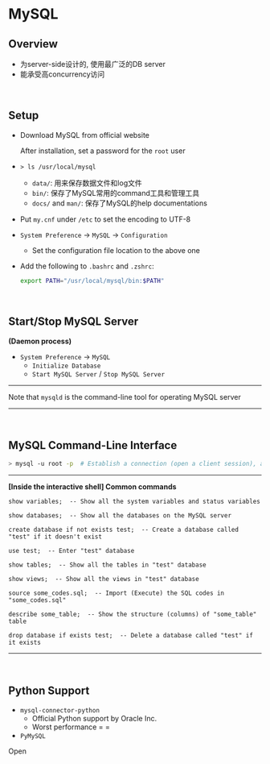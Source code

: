 # MySQL

## Overview

* 为server-side设计的, 使用最广泛的DB server
* 能承受高concurrency访问

<br>

## Setup

* Download MySQL from official website

  After installation,  set a password for the `root` user

* `> ls /usr/local/mysql`

  * `data/`: 用来保存数据文件和log文件
  * `bin/`: 保存了MySQL常用的command工具和管理工具
  * `docs/` and `man/`: 保存了MySQL的help documentations

* Put `my.cnf` under `/etc` to set the encoding to UTF-8

* `System Preference` -> `MySQL` -> `Configuration`

  * Set the configuration file location to the above one

* Add the following to `.bashrc` and `.zshrc`:

  ```bash
  export PATH="/usr/local/mysql/bin:$PATH"
  ```

<br>

## Start/Stop MySQL Server

**(Daemon process)**

* `System Preference` -> `MySQL`
  * `Initialize Database`
  * `Start MySQL Server` / `Stop MySQL Server`

***

Note that `mysqld` is the command-line tool for operating MySQL server

***

<br>

## MySQL Command-Line Interface

```bash
> mysql -u root -p  # Establish a connection (open a client session), and enter MySQL interactive shell
```

***

**[Inside the interactive shell] Common commands**

```mysql
show variables;  -- Show all the system variables and status variables
```

```mysql
show databases;  -- Show all the databases on the MySQL server

create database if not exists test;  -- Create a database called "test" if it doesn't exist

use test;  -- Enter "test" database

show tables;  -- Show all the tables in "test" database

show views;  -- Show all the views in "test" database

source some_codes.sql;  -- Import (Execute) the SQL codes in "some_codes.sql"

describe some_table;  -- Show the structure (columns) of "some_table" table

drop database if exists test;  -- Delete a database called "test" if it exists
```

***

<br>

## Python Support

* `mysql-connector-python`
  * Official Python support by Oracle Inc.
  * Worst performance  = =
* `PyMySQL`

Open